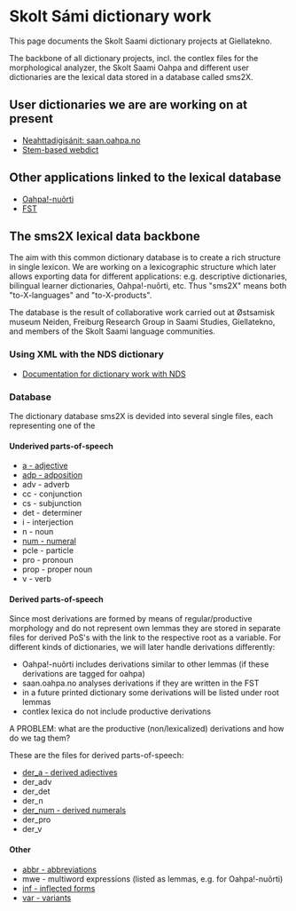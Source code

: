 # Skolt Sámi dictionary work

This page documents the Skolt Saami dictionary projects at Giellatekno.


The backbone of all dictionary projects, incl. the contlex files for the morphological analyzer, the Skolt Saami Oahpa and different user dictionaries are the lexical data stored in a database called sms2X.




## User dictionaries we are are working on at present
* [Neahttadigisánit: saan.oahpa.no](http://saan.oahpa.no)
* [Stem-based webdict](http://gtweb.uit.no/webdict/index_sms-eng.html)




## Other applications linked to the lexical database
* [Oahpa!-nuõrti](http://oahpa.no/sms/)
* [FST](/lang/sms/j-sms.html)




## The sms2X lexical data backbone
The aim with this common dictionary database is to create a rich structure in single lexicon. We are working on a lexicographic structure which later allows exporting data for different applications: e.g. descriptive dictionaries,  
 bilingual learner dictionaries, Oahpa!-nuõrti, etc. Thus "sms2X" means both "to-X-languages" and "to-X-products".


The database is the result of collaborative work carried out at Østsamisk museum Neiden, Freiburg Research Group in Saami Studies, Giellatekno, and members of the Skolt Saami language communities.


###  Using XML with the NDS dictionary


* [Documentation for dictionary work with NDS](sms/SkoltSaamiDictionaryFeatures.html)


### Database
The dictionary database sms2X is devided into several single files, each representing one of the 


#### Underived parts-of-speech


* [a - adjective](SkoltSaami2X/Adjectives.html)
* [adp - adposition](SkoltSaami2X/Adpositions.html)
* adv - adverb
* cc - conjunction
* cs - subjunction
* det - determiner
* i - interjection
* n - noun
* [num - numeral](SkoltSaami2X/Numerals.html)
* pcle - particle
* pro - pronoun
* prop - proper noun
* v - verb


####  Derived parts-of-speech


Since most derivations are formed by means of regular/productive morphology and do not represent own lemmas they are stored in separate files for derived PoS's with the link to the respective root as a variable. For different kinds of dictionaries, we will later handle derivations differently:


* Oahpa!-nuõrti includes derivations similar to other lemmas (if these derivations are tagged for oahpa)
* saan.oahpa.no analyses derivations if they are written in the FST
* in a future printed dictionary some derivations will be listed under root lemmas
* contlex lexica do not include productive derivations


A PROBLEM: what are the productive (non/lexicalized) derivations and how do we tag them?


These are the files for derived parts-of-speech:


* [der_a - derived adjectives](SkoltSaami2X/Adjectives.html)
* der_adv
* der_det
* der_n
* [der_num - derived numerals](SkoltSaami2X/Numerals.html)
* der_pro
* der_v


####  Other


* [abbr - abbreviations](SkoltSaami2X/Abbreviations.html)
* mwe - multiword expressions (listed as lemmas, e.g. for Oahpa!-nuõrti)
* [inf - inflected forms](SkoltSaami2X/Inflections.html)
* [var - variants](SkoltSaami2X/Variants.html)




